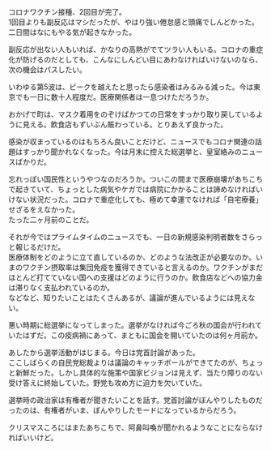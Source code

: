 コロナワクチン接種、2回目が完了。  
1回目よりも副反応はマシだったが、やはり強い倦怠感と頭痛でしんどかった。二日間はなにもやる気が起きなかった。

副反応が出ない人もいれば、かなりの高熱がでてツラい人もいる。コロナの重症化が防げるのだとしても、こんなにしんどい目にあわなければいけないのなら、次の機会はパスしたい。

いわゆる第5波は、ピークを越えたと思ったら感染者はみるみる減った。今は東京でも一日に数十人程度だ。医療関係者は一息つけただろうか。

おかげで町は、マスク着用をのぞけばかつての日常をすっかり取り戻しているように見える。飲食店もずいぶん賑わっている。とりあえず良かった。

感染が収まっているのはもちろん良いことだけど、ニュースでもコロナ関連の話題はすっかり聞かれなくなった。今は月末に控えた総選挙と、皇室絡みのニュースばかりだ。

忘れっぽい国民性というやつなのだろうか。ついこの間まで医療崩壊があちこちで起きていて、ちょっとした病気やケガでは病院にかかることは諦めなければいけない状況だった。コロナで重症化しても、極めて幸運でなければ「自宅療養」せざるをえなかった。  
たった二ヶ月前のことだ。

それが今ではプライムタイムのニュースでも、一日の新規感染判明者数をさらっと報じるだけだ。  
医療体制をどのように立て直しているのか、どのような法改正が必要なのか。いまのワクチン摂取率は集団免疫を獲得できていると言えるのか。ワクチンがまだほとんど打てていない国への支援はどのように行うのか。飲食店などへの協力金は滞りなく支払われているのか。  
などなど、知りたいことはたくさんあるが、議論が進んでいるようには見えない。

悪い時期に総選挙になってしまった。選挙がなければ今ごろ秋の国会が行われていたはずだ。この疫病禍にあって、まともに国会を開いていたのは何ヶ月前か。

あしたから選挙活動がはじまる。今日は党首討論があった。  
ここしばらくの自民党総裁よりは議論のキャッチボールができてたのが、ちょっと新鮮だった。しかし具体的な施策や国家ビジョンは見えず、当たり障りのない受け答えに終始していた。野党も攻め方に迫力を欠いていた。

選挙時の政治家は有権者が聞きたいことを話す。党首討論がぼんやりしたものだったのは、有権者がいま、ぼんやりしたモードになっているからだろう。

クリスマスころにはまたあちこちで、阿鼻叫喚が聞かれるようなことにならなければいいけど。
